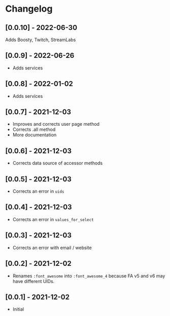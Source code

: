 # Changelog

## [0.0.10] - 2022-06-30

Adds Boosty, Twitch, StreamLabs

## [0.0.9] - 2022-06-26

- Adds services

## [0.0.8] - 2022-01-02

- Adds services

## [0.0.7] - 2021-12-03

- Improves and corrects user page method
- Corrects .all method
- More documentation

## [0.0.6] - 2021-12-03

- Corrects data source of accessor methods

## [0.0.5] - 2021-12-03

- Corrects an error in `uids`

## [0.0.4] - 2021-12-03

- Corrects an error in `values_for_select`

## [0.0.3] - 2021-12-03

- Corrects an error with email / website

## [0.0.2] - 2021-12-02

- Renames `:font_awesome` into `:font_awesome_4` because FA v5 and v6 may have different UIDs.

## [0.0.1] - 2021-12-02

- Initial
